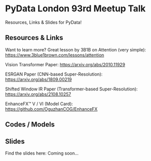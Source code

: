 # PyData London 93rd Meetup Talk

Resources, Links & Slides for PyData!

## Resources & Links

Want to learn more? Great lesson by 3B1B on Attention (very simple):
https://www.3blue1brown.com/lessons/attention

Vision Transformer Paper:
https://arxiv.org/abs/2010.11929

ESRGAN Paper (CNN-based Super-Resolution):
https://arxiv.org/abs/1809.00219

Shifted Window IR Paper (Transformer-based Super-Resolution):
https://arxiv.org/abs/2108.10257

EnhanceFX™ V / VI (Model Card):
https://github.com/OguzhanCOG/EnhanceFX

## Codes / Models



## Slides

Find the slides here: Coming soon...
